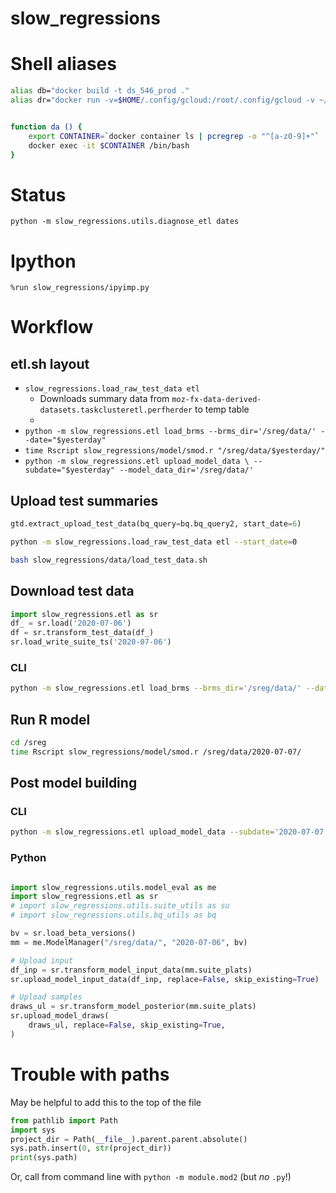 slow_regressions
==============================

# Shell aliases

```sh
alias db="docker build -t ds_546_prod ."
alias dr="docker run -v=$HOME/.config/gcloud:/root/.config/gcloud -v ~/repos/sreg:/sreg -it ds_546_prod /bin/bash"


function da () {
    export CONTAINER=`docker container ls | pcregrep -o "^[a-z0-9]+"`
    docker exec -it $CONTAINER /bin/bash
}
```



# Status

`python -m slow_regressions.utils.diagnose_etl dates`


# Ipython

```
%run slow_regressions/ipyimp.py
```

# Workflow

## etl.sh layout

- `slow_regressions.load_raw_test_data etl`
  - Downloads summary data from
        `moz-fx-data-derived-datasets.taskclusteretl.perfherder` to
        temp table
  - 
- `python -m slow_regressions.etl load_brms --brms_dir='/sreg/data/' --date="$yesterday"`
- `time Rscript slow_regressions/model/smod.r "/sreg/data/$yesterday/"`
- `python -m slow_regressions.etl upload_model_data \
      --subdate="$yesterday" --model_data_dir='/sreg/data/'`



## Upload test summaries

```python
gtd.extract_upload_test_data(bq_query=bq.bq_query2, start_date=6)
```

```sh
python -m slow_regressions.load_raw_test_data etl --start_date=0
```



```sh
bash slow_regressions/data/load_test_data.sh
```

## Download test data
```python
import slow_regressions.etl as sr
df_ = sr.load('2020-07-06')
df = sr.transform_test_data(df_)
sr.load_write_suite_ts('2020-07-06')
```

### CLI
```sh
python -m slow_regressions.etl load_brms --brms_dir='/sreg/data/' --date='2020-07-07'
```

## Run R model
```sh
cd /sreg
time Rscript slow_regressions/model/smod.r /sreg/data/2020-07-07/
```

## Post model building

### CLI

```sh
python -m slow_regressions.etl upload_model_data --subdate='2020-07-07' --model_data_dir='/sreg/data/'
```



### Python

```py

import slow_regressions.utils.model_eval as me
import slow_regressions.etl as sr
# import slow_regressions.utils.suite_utils as su
# import slow_regressions.utils.bq_utils as bq

bv = sr.load_beta_versions()
mm = me.ModelManager("/sreg/data/", "2020-07-06", bv)

# Upload input
df_inp = sr.transform_model_input_data(mm.suite_plats)
sr.upload_model_input_data(df_inp, replace=False, skip_existing=True)

# Upload samples
draws_ul = sr.transform_model_posterior(mm.suite_plats)
sr.upload_model_draws(
    draws_ul, replace=False, skip_existing=True,
)
```

# Trouble with paths
May be helpful to add this to the top of the file

```python
from pathlib import Path
import sys
project_dir = Path(__file__).parent.parent.absolute()
sys.path.insert(0, str(project_dir))
print(sys.path)
```



Or, call from command line with `python -m module.mod2` (but _no_ `.py`!) 